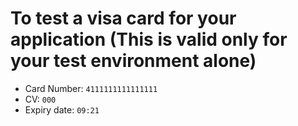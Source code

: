 # To test a visa card for your application (This is valid only for your test environment alone)

* Card Number: `4111111111111111`
* CV: `000`
* Expiry date: `09:21`
